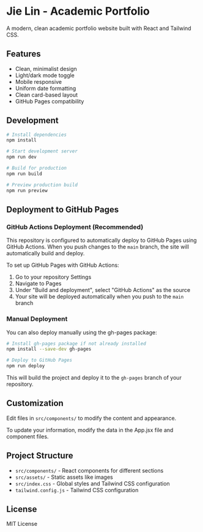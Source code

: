 # Jie Lin - Academic Portfolio

A modern, clean academic portfolio website built with React and Tailwind CSS.

## Features

- Clean, minimalist design
- Light/dark mode toggle
- Mobile responsive
- Uniform date formatting
- Clean card-based layout
- GitHub Pages compatibility

## Development

```bash
# Install dependencies
npm install

# Start development server
npm run dev

# Build for production
npm run build

# Preview production build
npm run preview
```

## Deployment to GitHub Pages

### GitHub Actions Deployment (Recommended)

This repository is configured to automatically deploy to GitHub Pages using GitHub Actions. When you push changes to the `main` branch, the site will automatically build and deploy.

To set up GitHub Pages with GitHub Actions:

1. Go to your repository Settings
2. Navigate to Pages
3. Under "Build and deployment", select "GitHub Actions" as the source
4. Your site will be deployed automatically when you push to the `main` branch

### Manual Deployment

You can also deploy manually using the gh-pages package:

```bash
# Install gh-pages package if not already installed
npm install --save-dev gh-pages

# Deploy to GitHub Pages
npm run deploy
```

This will build the project and deploy it to the `gh-pages` branch of your repository.

## Customization

Edit files in `src/components/` to modify the content and appearance.

To update your information, modify the data in the App.jsx file and component files.

## Project Structure

- `src/components/` - React components for different sections
- `src/assets/` - Static assets like images
- `src/index.css` - Global styles and Tailwind CSS configuration
- `tailwind.config.js` - Tailwind CSS configuration

## License

MIT License
